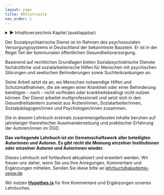 ```yaml
---
layout: page
title: 00Startseite
nav_order: 1
---
```


<details markdown="block">
  <summary>
      &#9658; Inhaltsverzeichnis Kapitel (ausklappbar)
  </summary>

1. TOC
{:toc}
 </details>

   <p></p>


Der Sozialpsychiatrische Dienst ist im Rahmen des psychosozialen
Versorgungssystems in Deutschland der bekannteste Baustein. Er ist in
der Regel Teil der kommunalen öffentlichen Gesundheitsversorgung.

Basierend auf rechtlichen Grundlagen bieten Sozialpsychiatrische Dienste
fachärztliche und sozialarbeiterische Hilfen für Menschen mit
psychischen Störungen und seelischen Behinderungen sowie
Suchterkrankungen an.

Seine Arbeit setzt da an, wo Menschen notwendige Hilfen und
Schutzmaßnahmen, die sie wegen einer Krankheit oder einer Behinderung
benötigen - noch - nicht vorfinden oder krankheitsbedingt nicht nutzen
können. Der Dienst arbeitet multiprofessionell und setzt sich in den
Gesundheitsämtern zumeist aus Ärzten/innen, Sozialarbeiter/innen,
Sozialpädagogen/innen und Psychologen/innen zusammen.

Die in diesem Lehrbuch erstmals zusammengefassten Inhalte beruhen auf
jahrelanger theoretischer Auseinandersetzung und praktischer Erfahrung
der Autoren/innen im ÖGD.

**Das vorliegende Lehrbuch ist ein Gemeinschaftswerk aller beteiligten
Autorinnen und Autoren. Es gibt nicht die Meinung einzelner
Institutionen oder einzelner Autoren und Autorinnen wieder.**

Dieses Lehrbuch soll fortlaufend aktualisiert und erweitert werden. Wir
freuen uns daher, wenn Sie uns Ihre Anregungen, Kommentare und
Ergänzungen mitteilen. Senden Sie diese bitte an
lehrbuch@akademie-oegw.de

Wir nutzen **[Hypothes.is](https://hypothes.is/ "https://hypothes.is/")** für Ihre
Kommentare und Ergänzungen unseres Lehrbuches.

<div class="section fnlist" data-role="doc-footnotes">

</div>
